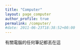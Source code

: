 ```yaml
---
title: "Computer"
layout: page_computer
author_profile: true
permalink: /computer/
#date: 2011-06-23T18:38:52+00:00
---
```

有關電腦的任何筆記都丟在這